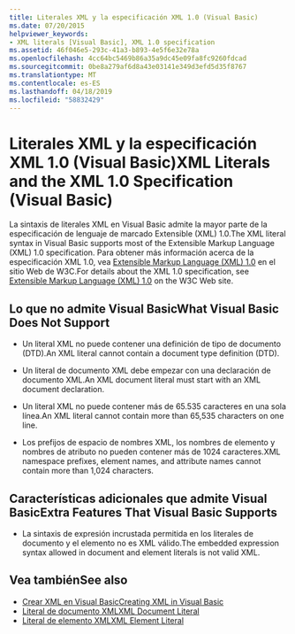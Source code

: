 ```yaml
---
title: Literales XML y la especificación XML 1.0 (Visual Basic)
ms.date: 07/20/2015
helpviewer_keywords:
- XML literals [Visual Basic], XML 1.0 specification
ms.assetid: 46f046e5-293c-41a3-b893-4e5f6e32e78a
ms.openlocfilehash: 4cc64bc5469b86a35a9dc45e09fa8fc9260fdcad
ms.sourcegitcommit: 0be8a279af6d8a43e03141e349d3efd5d35f8767
ms.translationtype: MT
ms.contentlocale: es-ES
ms.lasthandoff: 04/18/2019
ms.locfileid: "58832429"
---
```

# <a name="xml-literals-and-the-xml-10-specification-visual-basic"></a><span data-ttu-id="66cf9-102">Literales XML y la especificación XML 1.0 (Visual Basic)</span><span class="sxs-lookup"><span data-stu-id="66cf9-102">XML Literals and the XML 1.0 Specification (Visual Basic)</span></span>
<span data-ttu-id="66cf9-103">La sintaxis de literales XML en Visual Basic admite la mayor parte de la especificación de lenguaje de marcado Extensible (XML) 1.0.</span><span class="sxs-lookup"><span data-stu-id="66cf9-103">The XML literal syntax in Visual Basic supports most of the Extensible Markup Language (XML) 1.0 specification.</span></span> <span data-ttu-id="66cf9-104">Para obtener más información acerca de la especificación XML 1.0, vea [Extensible Markup Language (XML) 1.0](https://www.w3.org/TR/xml) en el sitio Web de W3C.</span><span class="sxs-lookup"><span data-stu-id="66cf9-104">For details about the XML 1.0 specification, see [Extensible Markup Language (XML) 1.0](https://www.w3.org/TR/xml) on the W3C Web site.</span></span>  
  
## <a name="what-visual-basic-does-not-support"></a><span data-ttu-id="66cf9-105">Lo que no admite Visual Basic</span><span class="sxs-lookup"><span data-stu-id="66cf9-105">What Visual Basic Does Not Support</span></span>  
  
-   <span data-ttu-id="66cf9-106">Un literal XML no puede contener una definición de tipo de documento (DTD).</span><span class="sxs-lookup"><span data-stu-id="66cf9-106">An XML literal cannot contain a document type definition (DTD).</span></span>  
  
-   <span data-ttu-id="66cf9-107">Un literal de documento XML debe empezar con una declaración de documento XML.</span><span class="sxs-lookup"><span data-stu-id="66cf9-107">An XML document literal must start with an XML document declaration.</span></span>  
  
-   <span data-ttu-id="66cf9-108">Un literal XML no puede contener más de 65.535 caracteres en una sola línea.</span><span class="sxs-lookup"><span data-stu-id="66cf9-108">An XML literal cannot contain more than 65,535 characters on one line.</span></span>  
  
-   <span data-ttu-id="66cf9-109">Los prefijos de espacio de nombres XML, los nombres de elemento y nombres de atributo no pueden contener más de 1024 caracteres.</span><span class="sxs-lookup"><span data-stu-id="66cf9-109">XML namespace prefixes, element names, and attribute names cannot contain more than 1,024 characters.</span></span>  
  
## <a name="extra-features-that-visual-basic-supports"></a><span data-ttu-id="66cf9-110">Características adicionales que admite Visual Basic</span><span class="sxs-lookup"><span data-stu-id="66cf9-110">Extra Features That Visual Basic Supports</span></span>  
  
-   <span data-ttu-id="66cf9-111">La sintaxis de expresión incrustada permitida en los literales de documento y el elemento no es XML válido.</span><span class="sxs-lookup"><span data-stu-id="66cf9-111">The embedded expression syntax allowed in document and element literals is not valid XML.</span></span>  
  
## <a name="see-also"></a><span data-ttu-id="66cf9-112">Vea también</span><span class="sxs-lookup"><span data-stu-id="66cf9-112">See also</span></span>

- [<span data-ttu-id="66cf9-113">Crear XML en Visual Basic</span><span class="sxs-lookup"><span data-stu-id="66cf9-113">Creating XML in Visual Basic</span></span>](../../../../visual-basic/programming-guide/language-features/xml/creating-xml.md)
- [<span data-ttu-id="66cf9-114">Literal de documento XML</span><span class="sxs-lookup"><span data-stu-id="66cf9-114">XML Document Literal</span></span>](../../../../visual-basic/language-reference/xml-literals/xml-document-literal.md)
- [<span data-ttu-id="66cf9-115">Literal de elemento XML</span><span class="sxs-lookup"><span data-stu-id="66cf9-115">XML Element Literal</span></span>](../../../../visual-basic/language-reference/xml-literals/xml-element-literal.md)
